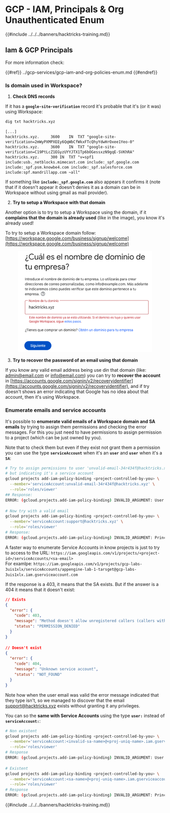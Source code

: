 # GCP - IAM, Principals & Org Unauthenticated Enum

{{#include ../../../banners/hacktricks-training.md}}

## Iam & GCP Principals

For more information check:

{{#ref}}
../gcp-services/gcp-iam-and-org-policies-enum.md
{{#endref}}

### Is domain used in Workspace?

1. **Check DNS records**

If it has a **`google-site-verification`** record it's probable that it's (or it was) using Workspace:

```
dig txt hacktricks.xyz

[...]
hacktricks.xyz.		3600	IN	TXT	"google-site-verification=2mWyPXMPXEEy6QqWbCfWkxFTcQhyYdwHrOxee1Yeo-0"
hacktricks.xyz.		3600	IN	TXT	"google-site-verification=C19PtLcZ1EGyzUYYJTX1Tp6bOGessxzN9gqE-SVKhRA"
hacktricks.xyz.		300	IN	TXT	"v=spf1 include:usb._netblocks.mimecast.com include:_spf.google.com include:_spf.psm.knowbe4.com include:_spf.salesforce.com include:spf.mandrillapp.com ~all"
```

If something like **`include:_spf.google.com`** also appears it confirms it (note that if it doesn't appear it doesn't denies it as a domain can be in Workspace without using gmail as mail provider).

2. **Try to setup a Workspace with that domain**

Another option is to try to setup a Workspace using the domain, if it **complains that the domain is already used** (like in the image), you know it's already used!

To try to setup a Workspace domain follow: [https://workspace.google.com/business/signup/welcome](https://workspace.google.com/business/signup/welcome)

<figure><img src="../../../images/image (330).png" alt=""><figcaption></figcaption></figure>

3. **Try to recover the password of an email using that domain**

If you know any valid email address being use din that domain (like: admin@email.com or info@email.com) you can try to **recover the account** in [https://accounts.google.com/signin/v2/recoveryidentifier](https://accounts.google.com/signin/v2/recoveryidentifier), and if try doesn't shows an error indicating that Google has no idea about that account, then it's using Workspace.

### Enumerate emails and service accounts

It's possible to **enumerate valid emails of a Workspace domain and SA emails** by trying to assign them permissions and checking the error messages. For this you just need to have permissions to assign permission to a project (which can be just owned by you).

Note that to check them but even if they exist not grant them a permission you can use the type **`serviceAccount`** when it's an **`user`** and **`user`** when it's a **`SA`**:

```bash
# Try to assign permissions to user 'unvalid-email-34r434f@hacktricks.xyz'
# but indicating it's a service account
gcloud projects add-iam-policy-binding <project-controlled-by-you> \
  --member='serviceAccount:unvalid-email-34r434f@hacktricks.xyz' \
  --role='roles/viewer'
## Response:
ERROR: (gcloud.projects.add-iam-policy-binding) INVALID_ARGUMENT: User unvalid-email-34r434f@hacktricks.xyz does not exist.

# Now try with a valid email
gcloud projects add-iam-policy-binding <project-controlled-by-you> \
  --member='serviceAccount:support@hacktricks.xyz' \
  --role='roles/viewer'
# Response:
ERROR: (gcloud.projects.add-iam-policy-binding) INVALID_ARGUMENT: Principal support@hacktricks.xyz is of type "user". The principal should appear as "user:support@hacktricks.xyz". See https://cloud.google.com/iam/help/members/types for additional documentation.
```

A faster way to enumerate Service Accounts in know projects is just to try to access to the URL: `https://iam.googleapis.com/v1/projects/<project-id>/serviceAccounts/<sa-email>`\
For examlpe: `https://iam.googleapis.com/v1/projects/gcp-labs-3uis1xlx/serviceAccounts/appengine-lab-1-tarsget@gcp-labs-3uis1xlx.iam.gserviceaccount.com`

If the response is a 403, it means that the SA exists. But if the answer is a 404 it means that it doesn't exist:

```json
// Exists
{
  "error": {
    "code": 403,
    "message": "Method doesn't allow unregistered callers (callers without established identity). Please use API Key or other form of API consumer identity to call this API.",
    "status": "PERMISSION_DENIED"
  }
}

// Doesn't exist
{
  "error": {
    "code": 404,
    "message": "Unknown service account",
    "status": "NOT_FOUND"
  }
}
```

Note how when the user email was valid the error message indicated that they type isn't, so we managed to discover that the email support@hacktricks.xyz exists without granting it any privileges.

You can so the **same with Service Accounts** using the type **`user:`** instead of **`serviceAccount:`**:

```bash
# Non existent
gcloud projects add-iam-policy-binding <project-controlled-by-you> \
  --member='serviceAccount:<invalid-sa-name>@<proj-uniq-name>.iam.gserviceaccount.com' \
  --role='roles/viewer'
# Response
ERROR: (gcloud.projects.add-iam-policy-binding) INVALID_ARGUMENT: User <invalid-sa-name>@<proj-uniq-name>.iam.gserviceaccount.com does not exist.

# Existent
gcloud projects add-iam-policy-binding <project-controlled-by-you> \
  --member='serviceAccount:<sa-name>@<proj-uniq-name>.iam.gserviceaccount.com' \
  --role='roles/viewer'
# Response
ERROR: (gcloud.projects.add-iam-policy-binding) INVALID_ARGUMENT: Principal testing@digital-bonfire-410512.iam.gserviceaccount.com is of type "serviceAccount". The principal should appear as "serviceAccount:testing@digital-bonfire-410512.iam.gserviceaccount.com". See https://cloud.google.com/iam/help/members/types for additional documentation.
```

{{#include ../../../banners/hacktricks-training.md}}
